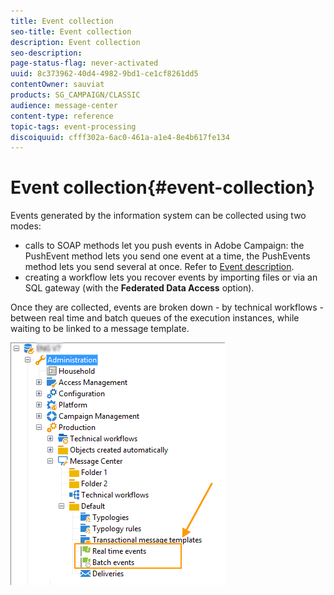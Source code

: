 ```yaml
---
title: Event collection
seo-title: Event collection
description: Event collection
seo-description: 
page-status-flag: never-activated
uuid: 8c373962-40d4-4982-9bd1-ce1cf8261dd5
contentOwner: sauviat
products: SG_CAMPAIGN/CLASSIC
audience: message-center
content-type: reference
topic-tags: event-processing
discoiquuid: cfff302a-6ac0-461a-a1e4-8e4b617fe134
---
```


# Event collection{#event-collection}

Events generated by the information system can be collected using two modes:

* calls to SOAP methods let you push events in Adobe Campaign: the PushEvent method lets you send one event at a time, the PushEvents method lets you send several at once. Refer to [Event description](../../message-center/using/event-description.md).
* creating a workflow lets you recover events by importing files or via an SQL gateway (with the **Federated Data Access** option).

Once they are collected, events are broken down - by technical workflows - between real time and batch queues of the execution instances, while waiting to be linked to a message template.

![](assets/messagecenter_events_queues_001.png)


